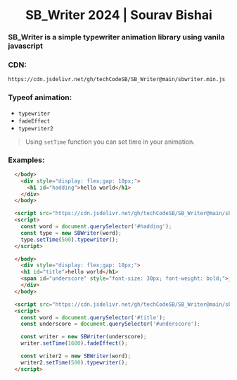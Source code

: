 <h1 style="text-align:center;">SB_Writer 2024 | Sourav Bishai</h1>

### SB_Writer is a simple typewriter animation library using vanila javascript

### CDN:
```bash
https://cdn.jsdelivr.net/gh/techCodeSB/SB_Writer@main/sbwriter.min.js
```

### Typeof animation:
- `typewriter`
- `fadeEffect`
- `typewriter2`

> Using `setTime` function you can set time in your animation.

### Examples:
```html
  </body>
    <div style="display: flex;gap: 10px;">
      <h1 id="hadding">hello world</h1>
    </div>
  </body>

  <script src="https://cdn.jsdelivr.net/gh/techCodeSB/SB_Writer@main/sbwriter.min.js"></script>
  <script>
    const word = document.querySelector('#hadding');
    const type = new SBWriter(word);
    type.setTime(500).typewriter();
  </script>
```

```html
  </body>
    <div style="display: flex;gap: 10px;">
    <h1 id="title">hello world</h1>
    <span id="underscore" style="font-size: 30px; font-weight: bold;">_</span>
    </div>
  </body>

  <script src="https://cdn.jsdelivr.net/gh/techCodeSB/SB_Writer@main/sbwriter.min.js"></script>
  <script>
    const word = document.querySelector('#title');
    const underscore = document.querySelector('#underscore');

    const writer = new SBWriter(underscore);
    writer.setTime(1600).fadeEffect();

    const writer2 = new SBWriter(word);
    writer2.setTime(500).typewriter();
  </script>
```
